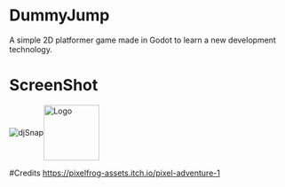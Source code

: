 # DummyJump

A simple 2D platformer game made in Godot to learn a new development technology.

# ScreenShot
<div style="display: flex; align-items: center;">
    <img src="https://github.com/user-attachments/assets/3cc9df12-5d10-4848-a7e7-1536c7d12e94" alt="djSnap"/>
    <img src="https://upload.wikimedia.org/wikipedia/commons/6/6a/Godot_icon.svg" alt="Logo" width="100"/>
</div>

#Credits
https://pixelfrog-assets.itch.io/pixel-adventure-1
